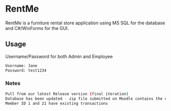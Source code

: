 # RentMe

RentMe is a furniture rental store application using MS SQL for the database and C#/WinForms for the GUI. 

## Usage

Username/Password for both Admin and Employee

```bash
Username: Jane
Password: test1234
```
### Notes
```bash
Pull from our latest Release version (final iteration)
Database has been updated - zip file submitted on Moodle contains the updated script
Member ID 1 and 21 have existing transactions
```
